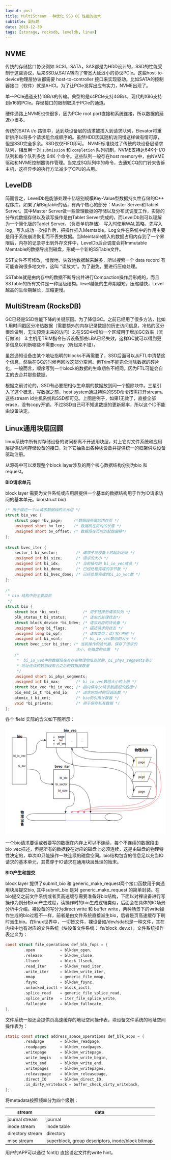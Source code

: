 ```yaml
---
layout: post
title: MultiStream 一种优化 SSD GC 性能的技术
subtitle: 副标题
date: 2019-12-30
tags: [storage, rocksdb, leveldb, linux]
---
```


## NVME

传统的存储接口协议例如 SCSI，SATA，SAS都是为HDD设计的，SSD的性能受制于这些协议，后来SSD从SATA转向了带宽大延迟小的协议PCIe。这些host-to-device物理层协议都需要 host-to-controller 接口来实现驱动。比如SATA的控制器接口（软件）就是AHCI。为了让PCIe发挥出应有实力，NVME出现了。

单一PCIe通道支持1GB/s的传输。典型的是x4PCIe支持4GB/s，现代的X86支持到x16的PCIe。存储接口的限制取决于PCIe的通道。

硬件通路上NVME也快很多，因为PCIe root port直接和系统连接，所以数据的延迟小很多。

传统的SATA i/o 路径中，达到块设备层的请求被插入到请求队列，Elevator将重新排序以将多个请求组合成顺序的。虽然HDD因其随机访问慢这样做有情可原，但是SSD完全多余。SSD仅仅FIFO即可。
NVME标准绕过了传统的块设备层请求队列，相反用一对 `submission` 和 `completion` 队列机制，NVME支持达64K个 I/O 队列和每个队列多达 64K 个命令。这些队列一般存在host memory中，由NVME驱动和NVME控制器协作管理。当完成SQ队列中的命令，去通知CQ的门铃来告诉主机，这样异步的执行方法减少了CPU的占用。

## LevelDB

简而言之，LevelDb是能够处理十亿级别规模Key-Value型数据持久性存储的C++ 程序库。如果了解Bigtable的话，有两个核心的部分：Master Server和Tablet Server。其中Master Server做一些管理数据的存储以及分布式调度工作，实际的分布式数据存储以及读写操作是由Tablet Server完成的，而LevelDb则可以理解为一个简化版的Tablet Server。（负责单机存储）
写入时使用WAL策略，先写入log，写入成功一次操作后，把操作插入Memtable。Log文件在系统中的作用主要是用于系统崩溃恢复而不丢失数据。当Memtable插入的数据占用内存到了一个界限后，内存的记录导出到外存文件中，LevelDb后台调度会将Immutable Memtable的数据导出到磁盘，形成一个新的SSTable文件。

SST文件不可修改，慢慢地，失效地数据越来越多，所以搜索一个 data record 有可能查询很多地文件，这叫 “读放大”。为了避免，要进行压缩处理。

SSTable就是由内存中的数据不断导出并进行Compaction操作后形成的，而且SSTable的所有文件是一种层级结构。level越低的生命期越短，压缩越快，Level越高的生命期越长，压缩更慢。

## MultiStream (RocksDB)

GC已经是SSD性能下降的关键原因。为了降低GC。之前已经用了很多方法，比如1.用时间戳区分冷热数据（需要额外的内存记录数据的历史访问信息，冷热的区分很难做到，无法预测未来的访问）2.在SSD中增加一个区域用于增加GC效率（流行做法） 3.主机用TRIM指令告诉设备那些LBA已经失效，这样GC就可以得到更多信息以判断哪些不需要copy（听起来不错）。

虽然通知设备由某个地址指明的blocks不再需要了，SSD后面可以从FTL中清楚这个信息，然后在GC的时候再回收这部分空间。但Trim不能完全消除数据的碎片化，一般而言，顺序写到一个block的数据的生命期各不相同。因为FTL可能会自主的去合并那些数据。

根据之前讨论的，SSD有必要把相似生命期的数据放到同一个擦除块中。三星引入了这个概念，写数据之前，host system通过特殊的SSD命令按需打开stream。这些stream id主机系统和SSD都可见。上图是例子，如果1无效了，直接全部erase，没有copy开销。不过SSD自己可不知道数据的更新频率，所以这个ID不能由设备决定。

## Linux通用块层回顾

linux系统中所有对存储设备的访问都离不开通用块层，对上它对文件系统和应用层提供访问存储设备的接口，对下它抽象出各种块设备并提供统一的框架供块设备驱动注册。

从源码中可以发现整个block layer涉及的两个核心数据结构分别为bio 和 request。

**BIO请求单元**

block layer 需要为文件系统或应用层提供一个基本的数据结构用于作为IO请求访问的基本单元。bio(struct bio)

```c
/* 用于描述一个io请求数据段的三元组 */
struct bio_vec {
    struct page *bv_page;     /*数据段所属的内存页 */
    unsigned short bv_len;    /* 数据段在页内的长度 */
    unsigned short bv_offset; /* 数据段在页内的起始偏移*/
};

struct bvec_iter {
    sector_t bi_sector;        /* 请求子块设备上的起始地址 */
    unsigned int bi_size;      /* 请求的大小 */
    unsigned int bi_idx;       /* 当前操作的 bi_io_vec成员 */
    unsigned int bi_done;      /* 已经处理完成的字节数 */
    unsigned int bi_bvec_done; /* 已经处理完成的bi_io_vec数 */
};

/*
 * bio 结构中的主要成员
 */
struct bio {
    struct bio *bi_next;          /* 用于链接到请求队列 */
    blk_status_t bi_status;       /* 请求的处理状态*/
    struct block_device *bi_bdev; /* 请求对应的块设备 */
    unsigned long bi_flags;       /* 描述请求的状态 */
    unsigned long bi_opf;         /* 请求类型：读/写/冲刷 */
    unsigned int bi_vcnt;         /* bi_io_vec数组的大小 */
    struct bvec_iter bi_iter; /* 当前操作的迭代器，保存了请求的
                               大小，在磁盘的位置  */
    /*
     *  bi_io_vec中的数据段在有存在物理地址连续的，bi_phys_segments表示
     * 地址连续的数据段聚合之后的数据段数量
     */
    unsigned short bi_phys_segments;
    unsigned int bi_max;       /* bi_io_vec数组大小的上限 */
    struct bio_vec *bi_io_vec; /* 指向保存io请求数据段的数组*/
    bio_end_io_t *bi_end_io;   /* 请求完成时的回调函数 */
    atomic_t bi_cnt;           /* bio的引用计数器 */
    void *bi_private;          /* 用于保存私有数据 */
};
```

各个 field 实际的含义如下图所示：

![img](/images/2019-12-30-multistream.assets/1522233850541.png)

一个bio请求要读或者要写的数据在内存上可以不连续，每个不连续的数据段由bio_vec描述，但是所有的数据段在对应的磁盘上必须连续，这是由磁盘的物理特性决定的，单次IO只能操作一块连续的磁盘空间。bio结构包含的信息足以充当IO请求的基本单元，其贯穿于IO请求在通用块层处理的始末。

**BIO产生和提交**

block layer 提供了submit_bio 和 generic_make_request两个接口函数用于向通用块层提交bio, 其中submit_bio 是对 generic_make_request 的简单封装。在bio提交之前文件系统或者页高速缓存需要准备好bio结构，下面以对裸设备进行写操作为例分析bio产生过程，读操作时的bio生成逻辑类似，后面会在具体的IO场景分析中介绍。裸设备的写分为direct write 和 buffer write，两种场景下的write操作生成的bio过程不一样，前者是由文件系统直接派生bio，后者是页高速缓存下刷时派生bio。在linux世界中，一切皆文件，裸设备如/dev/sda也是一种文件，其在内核中也有对应的文件系统（块设备文件系统： fs/block_dev.c），文件系统操作表定义为：

```c
const struct file_operations def_blk_fops = {
        .open           = blkdev_open,
        .release        = blkdev_close,
        .llseek         = block_llseek,
        .read_iter      = blkdev_read_iter,
        .write_iter     = blkdev_write_iter,
        .mmap           = generic_file_mmap,
        .fsync          = blkdev_fsync,
        .unlocked_ioctl = block_ioctl,
        .splice_read    = generic_file_splice_read,
        .splice_write   = iter_file_splice_write,
        .fallocate      = blkdev_fallocate,
};
```

文件系统一般还会提供页高速缓存的地址空间操作表，块设备文件系统的地址空间操作表为：

```c
static const struct address_space_operations def_blk_aops = {
        .readpage       = blkdev_readpage,
        .readpages      = blkdev_readpages,
        .writepage      = blkdev_writepage,
        .write_begin    = blkdev_write_begin,
        .write_end      = blkdev_write_end,
        .writepages     = blkdev_writepages,
        .releasepage    = blkdev_releasepage,
        .direct_IO      = blkdev_direct_IO,
        .is_dirty_writeback = buffer_check_dirty_writeback,
};
```

将metadata按照频率分为四个级别：

| stream           | data                                              |
| ---------------- | ------------------------------------------------- |
| journal stream   | journal                                           |
| inode stream     | inode table                                       |
| directory stream | directory                                         |
| misc stream      | superblock, group descriptors, inode/block bitmap |

用户的APP可以通过 fcntl() 直接设定文件的write hint。
